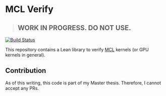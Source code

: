 # MCL Verify

> ## WORK IN PROGRESS. DO NOT USE.

[![Build Status](https://travis-ci.com/fischerman/master-thesis.svg?branch=master)](https://travis-ci.com/fischerman/master-thesis)

This repository contains a Lean library to verify [MCL](https://github.com/JungleComputing/mcl) kernels (or GPU kernels in general).

## Contribution

As of this writing, this code is part of my Master thesis. Therefore, I cannot accept any PRs.